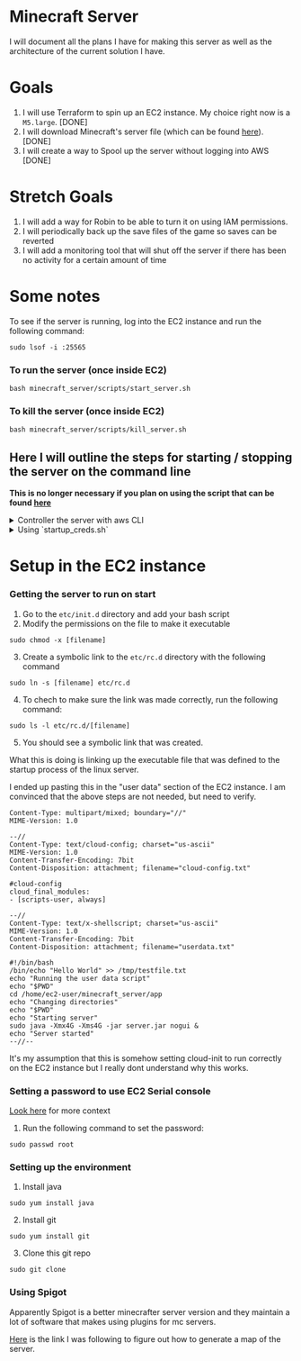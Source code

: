 # Minecraft Server
I will document all the plans I have for making this server as well as the architecture of the current solution I have.

Goals
==
1. I will use Terraform to spin up an EC2 instance. My choice right now is a `M5.large`. [DONE]
2. I will download Minecraft's server file (which can be found [here](https://www.minecraft.net/en-us/download/server)). [DONE]
3. I will create a way to Spool up the server without logging into AWS [DONE]

Stretch Goals
==
1. I will add a way for Robin to be able to turn it on using IAM permissions. 
2. I will periodically back up the save files of the game so saves can be reverted
3. I will add a monitoring tool that will shut off the server if there has been no activity for a certain amount of time

Some notes
==
To see if the server is running, log into the EC2 instance and run the following command:
```
sudo lsof -i :25565
```

### To run the server (once inside EC2)
```
bash minecraft_server/scripts/start_server.sh
```

### To kill the server (once inside EC2)
```
bash minecraft_server/scripts/kill_server.sh
```

Here I will outline the steps for starting / stopping the server on the command line
--
**This is no longer necessary if you plan on using the script that can be found [here](./scripts/runServer.js)**
<details>
<summary>Controller the server with aws CLI</summary>

1. Set the following variables depending on your IAM user

```
export AWS_ACCESS_KEY        = <>
export AWS_SECRET_ACCESS_KEY = <>
```

2. Run this command in order to get a session started

```
aws sts get-session-token --duration-seconds <desired-time>
```

3. Copy and paste the credentials given

```
export AWS_ACCESS_KEY_ID     = <>
export AWS_SECRET_ACCESS_KEY = <>
export AWS_SESSION_TOKEN     = <>
```

4. Run the following command depending on whether you want to start or stop the server

```
aws ec2 [start/stop]-instances --instance-ids <instance_id>
```

5. Run the following command to start the server

```
aws ssm send-command --instance-ids "<instance_id>" --document-name "AWS-RunShellScript" --parameters '{"commands":[".minecraft_server/scripts/start_server.sh"]}'
```

I have created an IAM user as a part of the terraform that is being used here. You will need to get the IAM user access code and secret access key ID.

This can be done in two ways:

1. Create the credentials in the aws console, or
2. Look through the `terraform.tfstate` file that is created after running terraform. The access key id and secret access key will be available here.
</details>


<details>
<summary>Using `startup_creds.sh`</summary> 

How to run
--
1. Create a file called `secrets` in the root directory of this project
2. Create a file called `minecraft-server-iam-user.csv` and populate it like this:
```csv
<your access key id>,<you secret access key>
```
*** it is imperative that you have no spaces in this file

3. Navigate to the `scripts` directory
4. Run `bash setup_creds.sh` 
5. When you get aws messages that come up press `q` (haven't figured out how to silence these yet)
6. When prompted, either start or stop the server
7. When starting the server, the server will give you an IP address, you must use this to connect to the server.
   - I could have had the same IP address persist, but did not want to pay for an elastic IP Address since it charges based on time that the server is turned off (which I expect will be a majority of the month).
</details>

Setup in the EC2 instance
==
### Getting the server to run on start
1. Go to the `etc/init.d` directory and add your bash script 
2. Modify the permissions on the file to make it executable 

`sudo chmod -x [filename]`

3. Create a symbolic link to the `etc/rc.d` directory with the following command 

`sudo ln -s [filename] etc/rc.d`

4. To chech to make sure the link was made correctly, run the following command:

`sudo ls -l etc/rc.d/[filename]`

5. You should see a symbolic link that was created.

What this is doing is linking up the executable file that was defined to the startup process of the linux server.

I ended up pasting this in the "user data" section of the EC2 instance. I am convinced that the above steps are not needed, but need to verify.
```
Content-Type: multipart/mixed; boundary="//"
MIME-Version: 1.0

--//
Content-Type: text/cloud-config; charset="us-ascii"
MIME-Version: 1.0
Content-Transfer-Encoding: 7bit
Content-Disposition: attachment; filename="cloud-config.txt"

#cloud-config
cloud_final_modules:
- [scripts-user, always]

--//
Content-Type: text/x-shellscript; charset="us-ascii"
MIME-Version: 1.0
Content-Transfer-Encoding: 7bit
Content-Disposition: attachment; filename="userdata.txt"

#!/bin/bash
/bin/echo "Hello World" >> /tmp/testfile.txt
echo "Running the user data script"
echo "$PWD"
cd /home/ec2-user/minecraft_server/app
echo "Changing directories"
echo "$PWD"
echo "Starting server"
sudo java -Xmx4G -Xms4G -jar server.jar nogui &
echo "Server started"
--//--
```

It's my assumption that this is somehow setting cloud-init to run correctly on the EC2 instance but I really dont understand why this works.


### Setting a password to use EC2 Serial console
[Look here](https://docs.aws.amazon.com/AWSEC2/latest/UserGuide/configure-access-to-serial-console.html#set-user-password) for more context

1. Run the following command to set the password:

`sudo passwd root`

### Setting up the environment
1. Install java 

`sudo yum install java`

2. Install git

`sudo yum install git`

3. Clone this git repo 

`sudo git clone `

### Using Spigot
Apparently Spigot is a better minecrafter server version and they maintain a lot of software that makes using plugins for mc servers. 

[Here](https://danieldusek.com/create-an-interactive-map-of-your-minecraft-world.html) is the link I was following to figure out how to generate a map of the server.
